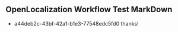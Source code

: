 ## OpenLocalization Workflow Test MarkDown
* a44deb2c-43bf-42a1-b1e3-77548edc5fd0 thanks!

<!--HONumber=Aug16_HO3-->


